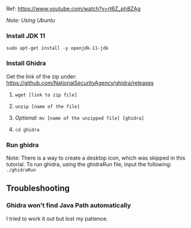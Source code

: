 Ref: https://www.youtube.com/watch?v=rt6Z_ph8ZAg

_Note: Using Ubuntu_
### Install JDK 11
`sudo apt-get install -y openjdk-11-jdk`

### Install Ghidra
Get the link of the zip under:
https://github.com/NationalSecurityAgency/ghidra/releases
1. `wget [link to zip file]`

2. `unzip [name of the file]`

3. _Optional:_ `mv [name of the unzipped file] [ghidra]`

4. `cd ghidra`

### Run ghidra
Note: There is a way to create a desktop icon, which was skipped in this tutorial.
To run ghidra, using the ghidraRun file, input the following:
`./ghidraRun`


## Troubleshooting
### Ghidra won't find Java Path automatically
I tried to work it out but lost my patience.
